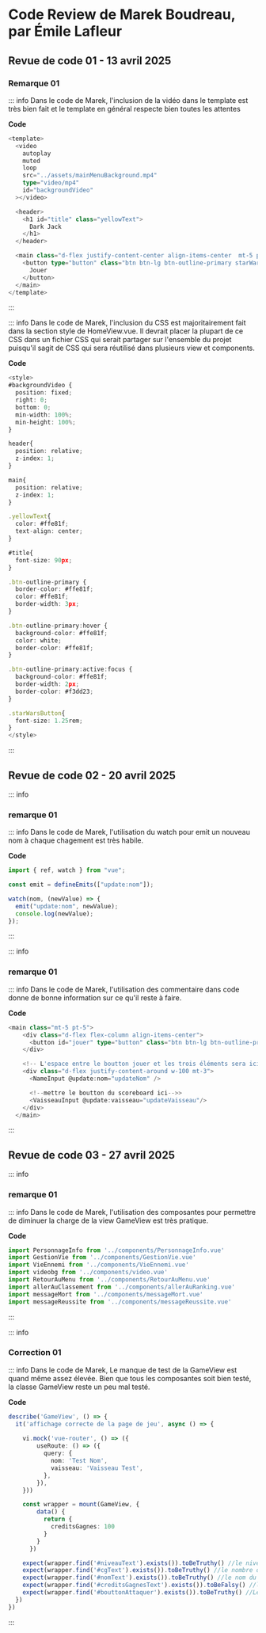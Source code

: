 # Code Review de Marek Boudreau, par Émile Lafleur

## Revue de code 01 - 13 avril 2025

### Remarque 01

::: info
Dans le code de Marek, l'inclusion de la vidéo dans le template est très bien fait et le template en général respecte bien toutes les attentes

**Code**

```ts
<template>
  <video
    autoplay
    muted
    loop
    src="../assets/mainMenuBackground.mp4"
    type="video/mp4"
    id="backgroundVideo"
  ></video>

  <header>
    <h1 id="title" class="yellowText">
      Dark Jack
    </h1>
  </header>

  <main class="d-flex justify-content-center align-items-center  mt-5 pt-5">
    <button type="button" class="btn btn-lg btn-outline-primary starWarsButton">
      Jouer
    </button>
  </main>
</template>
```

:::

::: info
Dans le code de Marek, l'inclusion du CSS est majoritairement fait dans la section style de HomeView.vue. Il devrait placer la plupart de ce CSS dans un fichier CSS qui serait partager sur l'ensemble du projet puisqu'il sagit de CSS qui sera réutilisé dans plusieurs view et components.

**Code**

```ts
<style>
#backgroundVideo {
  position: fixed;
  right: 0;
  bottom: 0;
  min-width: 100%;
  min-height: 100%;
}

header{
  position: relative;
  z-index: 1;
}

main{
  position: relative;
  z-index: 1;
}

.yellowText{
  color: #ffe81f;
  text-align: center;
}

#title{
  font-size: 90px;
}

.btn-outline-primary {
  border-color: #ffe81f;
  color: #ffe81f;
  border-width: 3px;
}

.btn-outline-primary:hover {
  background-color: #ffe81f;
  color: white;
  border-color: #ffe81f;
}

.btn-outline-primary:active:focus {
  background-color: #ffe81f;
  border-width: 2px;
  border-color: #f3dd23;
}

.starWarsButton{
  font-size: 1.25rem;
}
</style>
```

:::

## Revue de code 02 - 20 avril 2025

::: info

### remarque 01

::: info
Dans le code de Marek, l'utilisation du watch pour emit un nouveau nom à chaque chagement est très habile.

**Code**

```ts
import { ref, watch } from "vue";

const emit = defineEmits(["update:nom"]);

watch(nom, (newValue) => {
  emit("update:nom", newValue);
  console.log(newValue);
});
```

:::

::: info

### remarque 01

::: info
Dans le code de Marek, l'utilisation des commentaire dans code donne de bonne information sur ce qu'il reste à faire.

**Code**

```ts
<main class="mt-5 pt-5">
    <div class="d-flex flex-column align-items-center">
      <button id="jouer" type="button" class="btn btn-lg btn-outline-primary starWarsButton">Jouer</button>
    </div>

    <!-- L'espace entre le boutton jouer et les trois éléments sera ici (mettre un mb sur la div en haut ou un mt sur celle en bas)-->
    <div class="d-flex justify-content-around w-100 mt-3">
      <NameInput @update:nom="updateNom" />

      <!--mettre le boutton du scoreboard ici-->>
      <VaisseauInput @update:vaisseau="updateVaisseau"/>
    </div>
  </main>
```

:::

## Revue de code 03 - 27 avril 2025

::: info

### remarque 01

::: info
Dans le code de Marek, l'utilisation des composantes pour permettre de diminuer la charge de la view GameView est très pratique.

**Code**

```ts
import PersonnageInfo from '../components/PersonnageInfo.vue'
import GestionVie from '../components/GestionVie.vue'
import VieEnnemi from '../components/VieEnnemi.vue'
import videobg from '../components/video.vue'
import RetourAuMenu from '../components/RetourAuMenu.vue'
import allerAuClassement from '../components/allerAuRanking.vue'
import messageMort from '../components/messageMort.vue'
import messageReussite from '../components/messageReussite.vue'
```

:::

::: info

### Correction 01

::: info
Dans le code de Marek, Le manque de test de la GameView est quand même assez élevée. Bien que tous les composantes soit bien testé, la classe GameView reste un peu mal testé.

**Code**

```ts
describe('GameView', () => {
  it('affichage correcte de la page de jeu', async () => {
    
    vi.mock('vue-router', () => ({
        useRoute: () => ({
          query: {
            nom: 'Test Nom',
            vaisseau: 'Vaisseau Test',
          },
        }),
    }))

    const wrapper = mount(GameView, {
        data() {
          return {
            creditsGagnes: 100
          }
        }
      })

    expect(wrapper.find('#niveauText').exists()).toBeTruthy() //le niveau actuelle est affiché
    expect(wrapper.find('#cgText').exists()).toBeTruthy() //le nombre de cg du joueur est affiché
    expect(wrapper.find('#nomText').exists()).toBeTruthy() //le nom du joueur est affiché
    expect(wrapper.find('#creditsGagnesText').exists()).toBeFalsy() //le nombre de crédits gagné n'est pas affiché
    expect(wrapper.find('#bouttonAttaquer').exists()).toBeTruthy() //Le boutton "attaquer" est affiché
  })
})
```

:::
